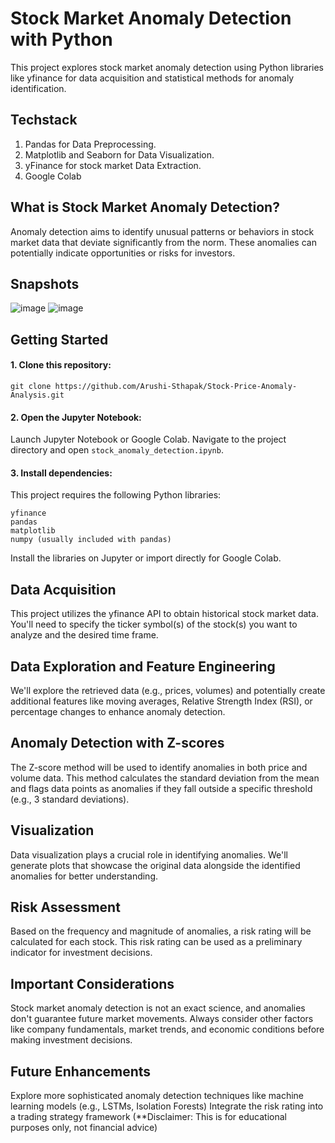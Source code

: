 # Stock Market Anomaly Detection with Python
This project explores stock market anomaly detection using Python libraries like yfinance for data acquisition and statistical methods for anomaly identification.

## Techstack
1. Pandas for Data Preprocessing.
2. Matplotlib and Seaborn for Data Visualization.
3. yFinance for stock market Data Extraction.
4. Google Colab

## What is Stock Market Anomaly Detection?
Anomaly detection aims to identify unusual patterns or behaviors in stock market data that deviate significantly from the norm. These anomalies can potentially indicate opportunities or risks for investors.

## Snapshots
![image](https://github.com/Arushi-Sthapak/Stock-Price-Anomaly-Analysis/assets/99334415/d74dd52e-1185-443f-be62-a2a16306dfae)
![image](https://github.com/Arushi-Sthapak/Stock-Price-Anomaly-Analysis/assets/99334415/31a45baa-532c-440e-8439-e80224ac5dd8)


## Getting Started
#### 1. Clone this repository:
```
git clone https://github.com/Arushi-Sthapak/Stock-Price-Anomaly-Analysis.git
```

#### 2. Open the Jupyter Notebook: <br>
   Launch Jupyter Notebook or Google Colab.
   Navigate to the project directory and open ``` stock_anomaly_detection.ipynb ```.

#### 3. Install dependencies: <br>
   This project requires the following Python libraries: <br>

  ``` yfinance ```<br>
  ``` pandas ``` <br>
  ``` matplotlib  ```<br>
  ``` numpy (usually included with pandas) ```<br>

  Install the libraries on Jupyter or import directly for Google Colab.

## Data Acquisition

This project utilizes the yfinance API to obtain historical stock market data. You'll need to specify the ticker symbol(s) of the stock(s) you want to analyze and the desired time frame.

## Data Exploration and Feature Engineering

We'll explore the retrieved data (e.g., prices, volumes) and potentially create additional features like moving averages, Relative Strength Index (RSI), or percentage changes to enhance anomaly detection.

## Anomaly Detection with Z-scores

The Z-score method will be used to identify anomalies in both price and volume data. This method calculates the standard deviation from the mean and flags data points as anomalies if they fall outside a specific threshold (e.g., 3 standard deviations).

## Visualization

Data visualization plays a crucial role in identifying anomalies. We'll generate plots that showcase the original data alongside the identified anomalies for better understanding.

## Risk Assessment

Based on the frequency and magnitude of anomalies, a risk rating will be calculated for each stock. This risk rating can be used as a preliminary indicator for investment decisions.

## Important Considerations

Stock market anomaly detection is not an exact science, and anomalies don't guarantee future market movements.
Always consider other factors like company fundamentals, market trends, and economic conditions before making investment decisions.

## Future Enhancements

Explore more sophisticated anomaly detection techniques like machine learning models (e.g., LSTMs, Isolation Forests)
Integrate the risk rating into a trading strategy framework (**Disclaimer: This is for educational purposes only, not financial advice)


